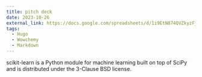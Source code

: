 ```yaml
---
title: pitch deck
date: 2023-10-26
external_link: https://docs.google.com/spreadsheets/d/1i9EtN874QVZkyzFj8Bglmopkfjn8X9eUNymftPQ5CTY/edit?gid=813391386#gid=813391386
tags:
  - Hugo
  - Wowchemy
  - Markdown
---
```


scikit-learn is a Python module for machine learning built on top of SciPy and is distributed under the 3-Clause BSD license.

<!--more-->
